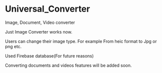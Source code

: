 # Universal_Converter
Image, Document, Video converter

Just Image Converter works now. 

Users can change their image type. For example From heic format to Jpg or png etc.

Used Firebase database(For future reasons)

Converting documents and videos features will be added soon.


